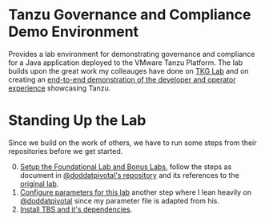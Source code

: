 # Tanzu Governance and Compliance Demo Environment

Provides a lab environment for demonstrating governance and compliance
for a Java application deployed to the VMware Tanzu Platform. The lab
builds upon the great work my colleauges have done on [TKG Lab](https://github.com/Tanzu-Solutions-Engineering/tkg-lab)
and on creating an [end-to-end demonstration of the developer and 
operator experience](https://github.com/doddatpivotal/tkg-lab-e2e-adaptation)
showcasing Tanzu.

# Standing Up the Lab

Since we build on the work of others, we have to run some steps from 
their repositories before we get started.

0. [Setup the Foundational Lab and Bonus Labs](https://github.com/doddatpivotal/tkg-lab-e2e-adaptation/blob/main/docs/00-tkg-lab-foundation.md), 
   follow the steps as document in [@doddatpivotal's repository](https://github.com/doddatpivotal/tkg-lab-e2e-adaptation) and its
   references to the [original lab](https://github.com/Tanzu-Solutions-Engineering/tkg-lab).
1. [Configure parameters for this lab](docs/01-lab-parameter-setup.md) another step
   where I lean heavily on [@doddatpivotal](https://github.com/doddatpivotal) since my parameter file is adapted
   from his.
2. [Install TBS and it's dependencies](docs/02-install-tbs.md).
